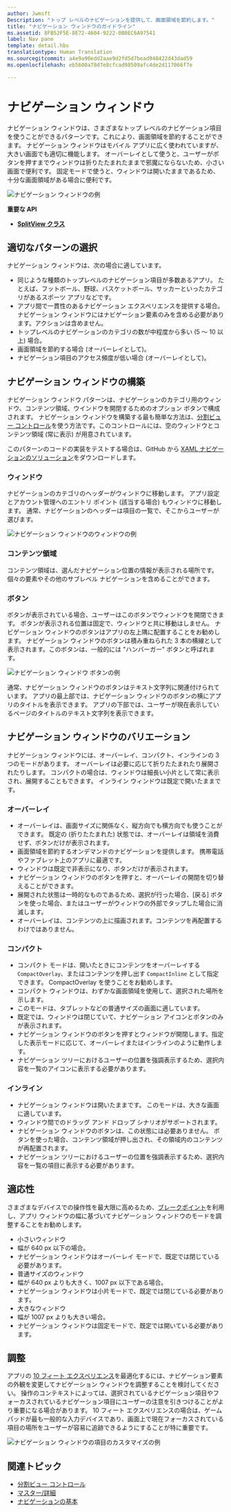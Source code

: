 ```yaml
---
author: Jwmsft
Description: "トップ レベルのナビゲーションを提供して、画面領域を節約します。"
title: "ナビゲーション ウィンドウのガイドライン"
ms.assetid: 8FB52F5E-8E72-4604-9222-0B0EC6A97541
label: Nav pane
template: detail.hbs
translationtype: Human Translation
ms.sourcegitcommit: a4e9a90edd2aae9d2fd5d7bead948422d43dad59
ms.openlocfilehash: eb5600a78d7e8cfcad98509afc4de2d117066f7e

---
```


ナビゲーション ウィンドウ
=============================================================================================
ナビゲーション ウィンドウは、さまざまなトップ レベルのナビゲーション項目を使うことができるパターンです。これにより、画面領域を節約することができます。 ナビゲーション ウィンドウはモバイル アプリに広く使われていますが、大きい画面でも適切に機能します。 オーバーレイとして使うと、ユーザーがボタンを押すまでウィンドウは折りたたまれたままで邪魔にならないため、小さい画面で便利です。 固定モードで使うと、ウィンドウは開いたままであるため、十分な画面領域がある場合に便利です。

![ナビゲーション ウィンドウの例](images/navHero.png)

<span class="sidebar_heading" style="font-weight: bold;">重要な API</span>

-   [**SplitView クラス**](https://msdn.microsoft.com/library/windows/apps/dn864360)

## <span id="Is_this_the_right_pattern_"></span><span id="is_this_the_right_pattern_"></span><span id="IS_THIS_THE_RIGHT_PATTERN_"></span>適切なパターンの選択

ナビゲーション ウィンドウは、次の場合に適しています。

-   同じような種類のトップレベルのナビゲーション項目が多数あるアプリ。 たとえば、フットボール、野球、バスケットボール、サッカーといったカテゴリがあるスポーツ アプリなどです。
-   アプリ間で一貫性のあるナビゲーション エクスペリエンスを提供する場合。 ナビゲーション ウィンドウにはナビゲーション要素のみを含める必要があります。アクションは含めません。
-   トップレベルのナビゲーションのカテゴリの数が中程度から多い (5 ～ 10 以上) 場合。
-   画面領域を節約する場合 (オーバーレイとして)。
-   ナビゲーション項目のアクセス頻度が低い場合 (オーバーレイとして)。

## <span id="Building_a_nav_pane"></span><span id="building_a_nav_pane"></span><span id="BUILDING_A_NAV_PANE"></span>ナビゲーション ウィンドウの構築

ナビゲーション ウィンドウ パターンは、ナビゲーションのカテゴリ用のウィンドウ、コンテンツ領域、ウインドウを開閉するためのオプション ボタンで構成されます。 ナビゲーション ウィンドウを構築する最も簡単な方法は、[分割ビュー コントロール](split-view.md)を使う方法です。このコントロールには、空のウィンドウとコンテンツ領域 (常に表示) が用意されています。

このパターンのコードの実装をテストする場合は、GitHub から [XAML ナビゲーションのソリューション](https://github.com/Microsoft/Windows-universal-samples/tree/master/Samples/XamlNavigation)をダウンロードします。



### <span id="Pane"></span><span id="pane"></span><span id="PANE"></span>ウィンドウ

ナビゲーションのカテゴリのヘッダーがウィンドウに移動します。 アプリ設定とアカウント管理へのエントリ ポイント (該当する場合) もウィンドウに移動します。 通常、ナビゲーションのヘッダーは項目の一覧で、そこからユーザーが選びます。

![ナビゲーション ウィンドウのウィンドウの例](images/nav_pane_expanded.png)

### <span id="Content_area"></span><span id="content_area"></span><span id="CONTENT_AREA"></span>コンテンツ領域

コンテンツ領域は、選んだナビゲーション位置の情報が表示される場所です。 個々の要素やその他のサブレベル ナビゲーションを含めることができます。

### <span id="Button"></span><span id="button"></span><span id="BUTTON"></span>ボタン

ボタンが表示されている場合、ユーザーはこのボタンでウィンドウを開閉できます。 ボタンが表示される位置は固定で、ウィンドウと共に移動はしません。 ナビゲーション ウィンドウのボタンはアプリの左上隅に配置することをお勧めします。 ナビゲーション ウィンドウのボタンは積み重ねられた 3 本の横線として表示されます。このボタンは、一般的には "ハンバーガー" ボタンと呼ばれます。

![ナビゲーション ウィンドウ ボタンの例](images/nav_button.png)

通常、ナビゲーション ウィンドウのボタンはテキスト文字列に関連付けられています。 アプリの最上部では、ナビゲーション ウィンドウのボタンの横にアプリのタイトルを表示できます。 アプリの下部では、ユーザーが現在表示しているページのタイトルのテキスト文字列を表示できます。

## <span id="Nav_pane_variations"></span><span id="nav_pane_variations"></span><span id="NAV_PANE_VARIATIONS"></span>ナビゲーション ウィンドウのバリエーション

ナビゲーション ウィンドウには、オーバーレイ、コンパクト、インラインの 3 つのモードがあります。 オーバーレイは必要に応じて折りたたまれたり展開されたりします。 コンパクトの場合は、ウィンドウは細長い小片として常に表示され、展開することもできます。 インライン ウィンドウは既定で開いたままです。

### <span id="Overlay"></span><span id="overlay"></span><span id="OVERLAY"></span>オーバーレイ

-   オーバーレイは、画面サイズに関係なく、縦方向でも横方向でも使うことができます。 既定の (折りたたまれた) 状態では、オーバーレイは領域を消費せず、ボタンだけが表示されます。
-   画面領域を節約するオンデマンドのナビゲーションを提供します。 携帯電話やファブレット上のアプリに最適です。
-   ウィンドウは既定で非表示になり、ボタンだけが表示されます。
-   ナビゲーション ウィンドウのボタンを押すと、オーバーレイの開閉を切り替えることができます。
-   展開された状態は一時的なものであるため、選択が行った場合、[戻る] ボタンを使った場合、またはユーザーがウィンドウの外部でタップした場合に消滅します。
-   オーバーレイは、コンテンツの上に描画されます。コンテンツを再配置するわけではありません。

### <span id="Compact"></span><span id="compact"></span><span id="COMPACT"></span>コンパクト

-   コンパクト モードは、開いたときにコンテンツをオーバーレイする `CompactOverlay`、またはコンテンツを押し出す `CompactInline` として指定できます。 CompactOverlay を使うことをお勧めします。
-   コンパクト ウィンドウは、わずかな画面領域を使用して、選択された場所を示します。
-   このモードは、タブレットなどの普通サイズの画面に適しています。
-   既定では、ウィンドウは閉じていて、ナビゲーション アイコンとボタンのみが表示されます。
-   ナビゲーション ウィンドウのボタンを押すとウィンドウが開閉します。指定した表示モードに応じて、オーバーレイまたはインラインのように動作します。
-   ナビゲーション ツリーにおけるユーザーの位置を強調表示するため、選択内容を一覧のアイコンに表示する必要があります。

### <span id="Inline"></span><span id="inline"></span><span id="INLINE"></span>インライン

-   ナビゲーション ウィンドウは開いたままです。 このモードは、大きな画面に適しています。
-   ウィンドウ間でのドラッグ アンド ドロップ シナリオがサポートされます。
-   ナビゲーション ウィンドウのボタンは、この状態には必要ありません。 ボタンを使った場合、コンテンツ領域が押し出され、その領域内のコンテンツが再配置されます。
-   ナビゲーション ツリーにおけるユーザーの位置を強調表示するため、選択内容を一覧の項目に表示する必要があります。

## <span id="Adaptability"></span><span id="adaptability"></span><span id="ADAPTABILITY"></span>適応性

さまざまなデバイスでの操作性を最大限に高めるため、[ブレークポイント](../layout/screen-sizes-and-breakpoints-for-responsive-design.md)を利用し、アプリ ウィンドウの幅に基づいてナビゲーション ウィンドウのモードを調整することをお勧めします。
-   小さいウィンドウ
   -   幅が 640 px 以下の場合。
   -   ナビゲーション ウィンドウはオーバーレイ モードで、既定では閉じている必要があります。
-   普通サイズのウィンドウ
   -   幅が 640 px よりも大きく、1007 px 以下である場合。
   -   ナビゲーション ウィンドウは小片モードで、既定では閉じている必要があります。
-   大きなウィンドウ
   -   幅が 1007 px よりも大きい場合。
   -   ナビゲーション ウィンドウは固定モードで、既定では開いている必要があります。

## <span id="Tailoring"></span><span id="tailoring"></span><span id="TAILORING"></span>調整

アプリの [10 フィート エクスペリエンス](http://go.microsoft.com/fwlink/?LinkId=760736)を最適化するには、ナビゲーション要素の外観を変更してナビゲーション ウィンドウを調整することを検討してください。 操作のコンテキストによっては、選択されているナビゲーション項目やフォーカスされているナビゲーション項目にユーザーの注意を引きつけることがより重要になる場合があります。 10 フィート エクスペリエンスの場合は、ゲームパッドが最も一般的な入力デバイスであり、画面上で現在フォーカスされている項目の場所をユーザーが容易に追跡できるようにすることが特に重要です。

![ナビゲーション ウィンドウの項目のカスタマイズの例](images/nav_item_states.png)

## <span id="related_topics"></span>関連トピック

* [分割ビュー コントロール](split-view.md)
* [マスター/詳細](master-details.md)
* [ナビゲーションの基本](https://msdn.microsoft.com/library/windows/apps/dn958438)
 

 



<!--HONumber=Jun16_HO4-->


